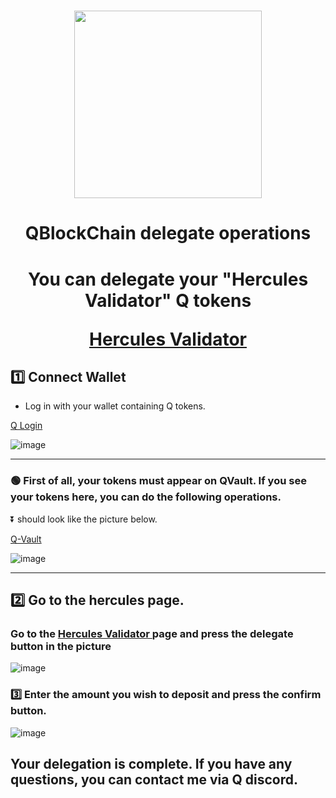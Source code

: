 <h1 align="center"><a href="https://hq.q.org/staking/validators/0x24327820664a9CEc76c482bff9f964864FfAed57" target="_blank"><img src="https://user-images.githubusercontent.com/101635385/231752054-36682dca-4867-4f9a-81e8-603449974937.png" width="300"></a></h1>
<h1 align="center"> QBlockChain delegate operations </h1>
<h1 align="center"> You can delegate your "Hercules Validator" Q tokens

<a href="https://hq.q.org/staking/validators/0x24327820664a9CEc76c482bff9f964864FfAed57" target="_blank" > Hercules Validator </a>
  



</h1>

## :one: Connect Wallet

* Log in with your wallet containing Q tokens. 

<a href="https://hq.q.org/staking/validators/0x24327820664a9CEc76c482bff9f964864FfAed57" target="_blank" > Q Login </a>

![image](https://user-images.githubusercontent.com/101635385/231523648-3d768515-e5e3-483e-b40b-a3761c33c268.png)

<hr>

### 🟢  First of all, your tokens must appear on QVault. If you see your tokens here, you can do the following operations. 

⏬ should look like the picture below.

<a href="https://hq.q.org/q-vault" target="_blank" > Q-Vault </a>

![image](https://user-images.githubusercontent.com/101635385/232748612-dff6c3c3-93fa-47d7-96de-b97c9df64e3d.png)



<hr>


## :two: Go to the hercules page.


<h3> Go to the <a href="https://hq.q.org/staking/validators/0x24327820664a9CEc76c482bff9f964864FfAed57" target="_blank" > Hercules Validator </a> page and press the delegate button in the picture </h3>

![image](https://user-images.githubusercontent.com/101635385/232749264-9bfc23b8-0854-4009-a2b8-65644871cf6b.png)


<h3> 3️⃣ Enter the amount you wish to deposit and press the confirm button. </h3>

![image](https://user-images.githubusercontent.com/101635385/231525147-64cadf7a-fd4b-4ed4-a4cc-ee996812efa5.png)


<h2> Your delegation is complete. If you have any questions, you can contact me via Q discord.</h2>
